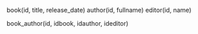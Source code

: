 book(id, title, release_date)
author(id, fullname)
editor(id, name)

book_author(id, idbook, idauthor, ideditor)